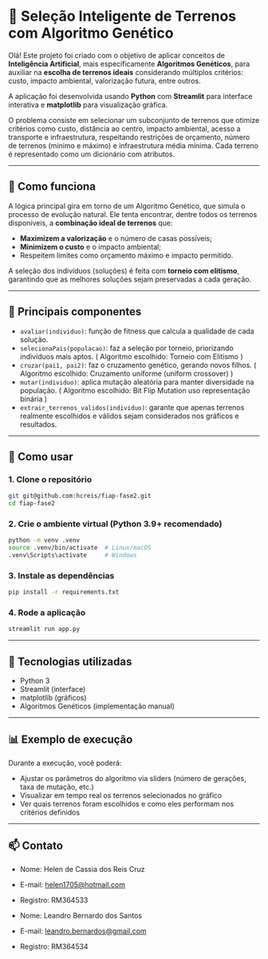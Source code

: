 # 🧠 Seleção Inteligente de Terrenos com Algoritmo Genético

Olá! Este projeto foi criado com o objetivo de aplicar conceitos de **Inteligência Artificial**, mais especificamente **Algoritmos Genéticos**, para auxiliar na **escolha de terrenos ideais** considerando múltiplos critérios: custo, impacto ambiental, valorização futura, entre outros.

A aplicação foi desenvolvida usando **Python** com **Streamlit** para interface interativa e **matplotlib** para visualização gráfica.

O problema consiste em selecionar um subconjunto de terrenos que otimize critérios como custo, distância ao centro, impacto ambiental, acesso a transporte e infraestrutura, respeitando restrições de orçamento, número de terrenos (mínimo e máximo) e infraestrutura média mínima. Cada terreno é representado como um dicionário com atributos.

---

## 🚀 Como funciona

A lógica principal gira em torno de um Algoritmo Genético, que simula o processo de evolução natural. Ele tenta encontrar, dentre todos os terrenos disponíveis, a **combinação ideal de terrenos** que:

- **Maximizem a valorização** e o número de casas possíveis;
- **Minimizem o custo** e o impacto ambiental;
- Respeitem limites como orçamento máximo e impacto permitido.

A seleção dos indivíduos (soluções) é feita com **torneio com elitismo**, garantindo que as melhores soluções sejam preservadas a cada geração.

---

## 🧩 Principais componentes

- `avaliar(individuo)`: função de fitness que calcula a qualidade de cada solução.
- `selecionaPais(populacao)`: faz a seleção por torneio, priorizando indivíduos mais aptos. ( Algoritmo escolhido: Torneio com Elitismo )
- `cruzar(pai1, pai2)`: faz o cruzamento genético, gerando novos filhos. ( Algoritmo escolhido: Cruzamento uniforme (uniform crossover) )
- `mutar(individuo)`: aplica mutação aleatória para manter diversidade na população. ( Algoritmo escolhido: Bit Flip Mutation uso representação binária  )
- `extrair_terrenos_validos(individuo)`: garante que apenas terrenos realmente escolhidos e válidos sejam considerados nos gráficos e resultados.

---

## 🧪 Como usar

### 1. Clone o repositório
```bash
git git@github.com:hcreis/fiap-fase2.git
cd fiap-fase2
```

### 2. Crie o ambiente virtual (Python 3.9+ recomendado)
```bash
python -m venv .venv
source .venv/bin/activate  # Linux/macOS
.venv\Scripts\activate     # Windows
```

### 3. Instale as dependências
```bash
pip install -r requirements.txt
```

### 4. Rode a aplicação
```bash
streamlit run app.py
```

---

## 🧰 Tecnologias utilizadas

- Python 3
- Streamlit (interface)
- matplotlib (gráficos)
- Algoritmos Genéticos (implementação manual)

---

## 📊 Exemplo de execução

Durante a execução, você poderá:

- Ajustar os parâmetros do algoritmo via sliders (número de gerações, taxa de mutação, etc.)
- Visualizar em tempo real os terrenos selecionados no gráfico
- Ver quais terrenos foram escolhidos e como eles performam nos critérios definidos

---

## 📫 Contato

- Nome: Helen de Cassia dos Reis Cruz
- E-mail: helen1705@hotmail.com
- Registro: RM364533

- Nome: Leandro Bernardo dos Santos
- E-mail: leandro.bernardos@gmail.com
- Registro: RM364534